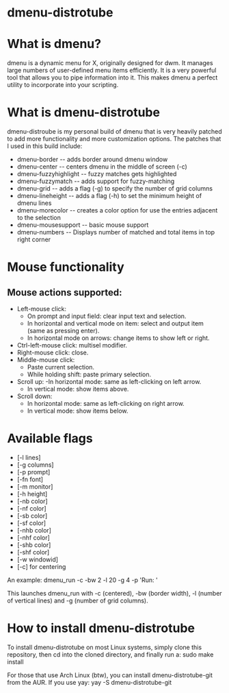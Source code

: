 # dmenu-distrotube


# What is dmenu?
dmenu is a dynamic menu for X, originally designed for dwm. It manages large numbers of user-defined menu items efficiently.  It is a very powerful tool that allows you to pipe information into it.  This makes dmenu a perfect utility to incorporate into your scripting.

# What is dmenu-distrotube
dmenu-distroube is my personal build of dmenu that is very heavily patched to add more functionality and more customization options.  The patches that I used in this build include:
+ dmenu-border -- adds border around dmenu window
+ dmenu-center -- centers dmenu in the middle of screen (-c)
+ dmenu-fuzzyhighlight -- fuzzy matches gets highlighted
+ dmenu-fuzzymatch -- adds support for fuzzy-matching
+ dmenu-grid -- adds a flag (-g) to specify the number of grid columns
+ dmenu-lineheight -- adds a flag (-h) to set the minimum height of dmenu lines
+ dmenu-morecolor -- creates a color option for use the entries adjacent to the selection
+ dmenu-mousesupport -- basic mouse support
+ dmenu-numbers -- Displays number of matched and total items in top right corner

# Mouse functionality
## Mouse actions supported:
+ Left-mouse click:
  - On prompt and input field: clear input text and selection.
  - In horizontal and vertical mode on item: select and output item (same as pressing enter).
  - In horizontal mode on arrows: change items to show left or right.
+ Ctrl-left-mouse click: multisel modifier.
+ Right-mouse click: close.
+ Middle-mouse click:
  - Paste current selection.
  - While holding shift: paste primary selection.
+ Scroll up:
  -In horizontal mode: same as left-clicking on left arrow.
  - In vertical mode: show items above.
+ Scroll down:
  - In horizontal mode: same as left-clicking on right arrow.
  - In vertical mode: show items below.

# Available flags
+ [-l lines]
+ [-g columns]
+ [-p prompt]
+ [-fn font]
+ [-m monitor]
+ [-h height]
+ [-nb color]
+ [-nf color]
+ [-sb color]
+ [-sf color]
+ [-nhb color]
+ [-nhf color]
+ [-shb color]
+ [-shf color]
+ [-w windowid]
+ [-c] for centering

An example: dmenu_run -c -bw 2 -l 20 -g 4 -p 'Run: '

This launches dmenu_run with -c (centered), -bw (border width), -l (number of vertical lines) and -g (number of grid columns).

# How to install dmenu-distrotube
To install dmenu-distrotube on most Linux systems, simply clone this repository, then cd into the cloned directory, and finally run a: sudo make install

For those that use Arch Linux (btw), you can install dmenu-distrotube-git from the AUR.  If you use yay: yay -S dmenu-distrotube-git
